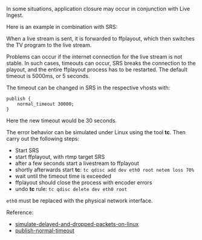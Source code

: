 In some situations, application closure may occur in conjunction with Live Ingest.

Here is an example in combination with SRS:

When a live stream is sent, it is forwarded to ffplayout, which then switches the TV program to the live stream.

Problems can occur if the internet connection for the live stream is not stable. In such cases, timeouts can occur, SRS breaks the connection to the playout, and the entire ffplayout process has to be restarted. The default timeout is 5000ms, or 5 seconds.

The timeout can be changed in SRS in the respective vhosts with:

```NGINX
publish {
    normal_timeout 30000;
}
```

Here the new timeout would be 30 seconds.

The error behavior can be simulated under Linux using the tool **tc**. Then carry out the following steps:

- Start SRS
- start ffplayout, with rtmp target SRS
- after a few seconds start a livestream to ffplayout
- shortly afterwards start **tc**: `tc qdisc add dev eth0 root netem loss 70%`
- wait until the timeout time is exceeded
- ffplayout should close the process with encoder errors
- undo **tc** rule: `tc qdisc delete dev eth0 root`

`eth0` must be replaced with the physical network interface.

Reference:
- [simulate-delayed-and-dropped-packets-on-linux](https://stackoverflow.com/questions/614795/simulate-delayed-and-dropped-packets-on-linux)
- [publish-normal-timeout](https://ossrs.io/lts/en-us/docs/v4/doc/special-control/#publish-normal-timeout)
